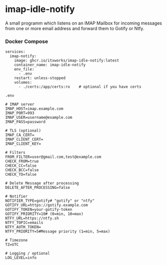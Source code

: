 # imap-idle-notify
A small programm which listens on an IMAP Mailbox for incoming messages from one or more email address and forward them to Gotify or Ntfy.

### Docker Compose
```
services:
  imap-notify:
    image: ghcr.io/itxworks/imap-idle-notify:latest
    container_name: imap-idle-notify
    env_file:
      - .env
    restart: unless-stopped
    volumes:
      - ./certs:/app/certs:ro    # optional if you have certs
```
`.env`

```
# IMAP server
IMAP_HOST=imap.example.com
IMAP_PORT=993
IMAP_USER=username@example.com
IMAP_PASS=password

# TLS (optional)
IMAP_CA_CERT=
IMAP_CLIENT_CERT=
IMAP_CLIENT_KEY=

# Filters
FROM_FILTER=user@gmail.com,test@example.com
CHECK_FROM=true
CHECK_CC=false
CHECK_BCC=false
CHECK_TO=false

# Delete Message after processing 
DELETE_AFTER_PROCESSING=false

# Notifier
NOTIFIER_TYPE=gotify# "gotify" or "ntfy"
GOTIFY_URL=https://gotify.example.com
GOTIFY_TOKEN=your-gotify-token
GOTIFY_PRIORITY=10# (0=min, 10=max)
NTFY_URL=https://ntfy.sh
NTFY_TOPIC=emails
NTFY_AUTH_TOKEN=
NTFY_PRIORITY=5#Message priority (1=min, 5=max)

# Timezone
TZ=UTC

# Logging / optional
LOG_LEVEL=info
```
